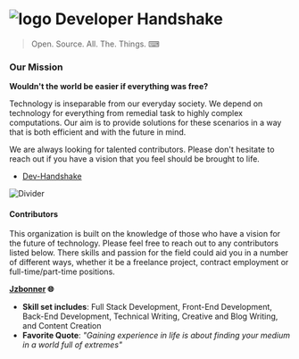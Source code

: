 # ![logo](https://github.com/Developer-Handshake/dev-handshake/blob/master/img-media/chip0.5x.png) Developer Handshake 
> Open. Source. All. The. Things. ⌨

### Our Mission
**Wouldn't the world be easier if everything was free?**

Technology is inseparable from our everyday society. We depend on technology for everything from remedial task to highly complex computations. Our aim is to provide solutions for these scenarios in a way that is both efficient and with the future in mind. 

We are always looking for talented contributors. Please don't hesitate to reach out if you have a vision that you feel should be brought to life.
* [Dev-Handshake](mailto:developer.handshake@gmail.com)

![Divider](https://github.com/Developer-Handshake/dev-handshake/blob/master/img-media/divider.jpg)

#### Contributors
This organization is built on the knowledge of those who have a vision for the future of technology. Please feel free to reach out to any contributors listed below. There skills and passion for the field could aid you in a number of different ways, whether it be a freelance project, contract employment or full-time/part-time positions. 

**[Jzbonner](https://github.com/Jzbonner) 🌐**
* **Skill set includes**: Full Stack Development, Front-End Development, Back-End Development, Technical Writing, Creative and Blog Writing, and Content Creation 
* **Favorite Quote**: _"Gaining experience in life is about finding your medium in a world full of extremes"_ 



